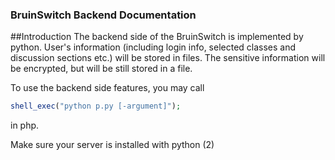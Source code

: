 ### BruinSwitch Backend Documentation

##Introduction
The backend side of the BruinSwitch is implemented by python. User's information (including login info, selected classes and discussion sections etc.) will be stored in files. The sensitive information will be encrypted, but will be still stored in a file. 

To use the backend side features, you may call

```php
shell_exec("python p.py [-argument]");
```

in php.

Make sure your server is installed with python (2)

